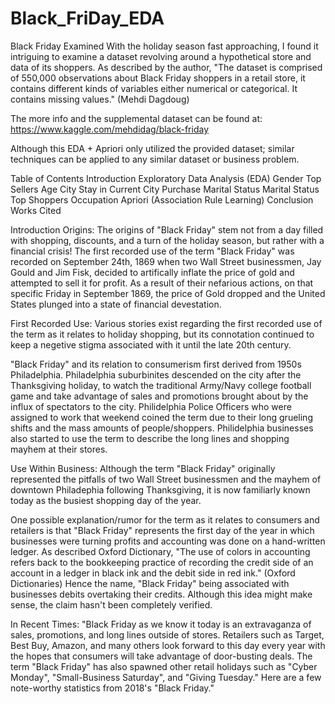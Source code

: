 # Black_FriDay_EDA

Black Friday Examined
With the holiday season fast approaching, I found it intriguing to examine a dataset revolving around a hypothetical store and data of its shoppers. As described by the author, "The dataset is comprised of 550,000 observations about Black Friday shoppers in a retail store, it contains different kinds of variables either numerical or categorical. It contains missing values." (Mehdi Dagdoug)

The more info and the supplemental dataset can be found at: https://www.kaggle.com/mehdidag/black-friday

Although this EDA + Apriori only utilized the provided dataset; similar techniques can be applied to any similar dataset or business problem.

Table of Contents
Introduction
Exploratory Data Analysis (EDA)
Gender
Top Sellers
Age
City
Stay in Current City
Purchase
Marital Status
Marital Status
Top Shoppers
Occupation
Apriori (Association Rule Learning)
Conclusion
Works Cited

Introduction
Origins:
The origins of "Black Friday" stem not from a day filled with shopping, discounts, and a turn of the holiday season, but rather with a financial crisis! The first recorded use of the term "Black Friday" was recorded on September 24th, 1869 when two Wall Street businessmen, Jay Gould and Jim Fisk, decided to artifically inflate the price of gold and attempted to sell it for profit. As a result of their nefarious actions, on that specific Friday in September 1869, the price of Gold dropped and the United States plunged into a state of financial devestation.



First Recorded Use:
Various stories exist regarding the first recorded use of the term as it relates to holiday shopping, but its connotation continued to keep a negetive stigma associated with it until the late 20th century.

"Black Friday" and its relation to consumerism first derived from 1950s Philadelphia. Philadelphia suburbinites descended on the city after the Thanksgiving holiday, to watch the traditional Army/Navy college football game and take advantage of sales and promotions brought about by the influx of spectators to the city. Philidelphia Police Officers who were assigned to work that weekend coined the term due to their long grueling shifts and the mass amounts of people/shoppers. Philidelphia businesses also started to use the term to describe the long lines and shopping mayhem at their stores.

Use Within Business:
Although the term "Black Friday" originally represented the pitfalls of two Wall Street businessmen and the mayhem of downtown Philadephia following Thanksgiving, it is now familiarly known today as the busiest shopping day of the year.

One possible explanation/rumor for the term as it relates to consumers and retailers is that "Black Friday" represents the first day of the year in which businesses were turning profits and accounting was done on a hand-written ledger. As described Oxford Dictionary, "The use of colors in accounting refers back to the bookkeeping practice of recording the credit side of an account in a ledger in black ink and the debit side in red ink." (Oxford Dictionaries) Hence the name, "Black Friday" being associated with businesses debits overtaking their credits. Although this idea might make sense, the claim hasn't been completely verified.

In Recent Times:
"Black Friday as we know it today is an extravaganza of sales, promotions, and long lines outside of stores. Retailers such as Target, Best Buy, Amazon, and many others look forward to this day every year with the hopes that consumers will take advantage of door-busting deals. The term "Black Friday" has also spawned other retail holidays such as "Cyber Monday", "Small-Business Saturday", and "Giving Tuesday." Here are a few note-worthy statistics from 2018's "Black Friday."
